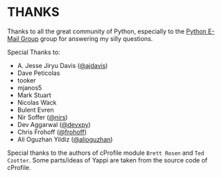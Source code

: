 # THANKS

Thanks to all the great community of Python, especially to the [Python E-Mail Group](http://groups.google.com/group/comp.lang.python) group for answering my 
silly questions.

Special Thanks to:

- A. Jesse Jiryu Davis ([@ajdavis](https://github.com/ajdavis))
- Dave Peticolas
- tooker
- mjanos5
- Mark Stuart
- Nicolas Wack
- Bulent Evren
- Nir Soffer ([@nirs](https://github.com/nirs))
- Dev Aggarwal ([@devxpy](https://github.com/devxpy))
- Chris Frohoff ([@frohoff](https://github.com/frohoff))
- Ali Oguzhan Yildiz ([@alioguzhan](https://github.com/alioguzhan))

Special thanks to the authors of cProfile module `Brett Rosen` and `Ted Czotter`. 
Some parts/ideas of Yappi are taken from the source code of cProfile.


